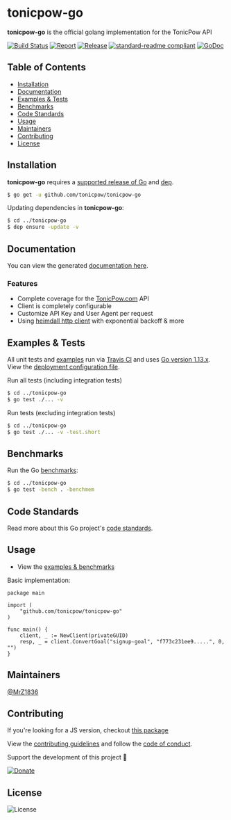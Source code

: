 # tonicpow-go
**tonicpow-go** is the official golang implementation for the TonicPow API

[![Build Status](https://travis-ci.org/tonicpow/tonicpow-go.svg?branch=master&v=1)](https://travis-ci.org/tonicpow/tonicpow-go)
[![Report](https://goreportcard.com/badge/github.com/tonicpow/tonicpow-go?style=flat&v=1)](https://goreportcard.com/report/github.com/tonicpow/tonicpow-go)
[![Release](https://img.shields.io/github/release-pre/tonicpow/tonicpow-go.svg?style=flat)](https://github.com/tonicpow/tonicpow-go/releases)
[![standard-readme compliant](https://img.shields.io/badge/standard--readme-OK-green.svg?style=flat)](https://github.com/RichardLitt/standard-readme)
[![GoDoc](https://godoc.org/github.com/tonicpow/tonicpow-go?status.svg&style=flat)](https://godoc.org/github.com/tonicpow/tonicpow-go)

## Table of Contents
- [Installation](#installation)
- [Documentation](#documentation)
- [Examples & Tests](#examples--tests)
- [Benchmarks](#benchmarks)
- [Code Standards](#code-standards)
- [Usage](#usage)
- [Maintainers](#maintainers)
- [Contributing](#contributing)
- [License](#license)

## Installation

**tonicpow-go** requires a [supported release of Go](https://golang.org/doc/devel/release.html#policy) and [dep](https://github.com/golang/dep).
```bash
$ go get -u github.com/tonicpow/tonicpow-go
```

Updating dependencies in **tonicpow-go**:
```bash
$ cd ../tonicpow-go
$ dep ensure -update -v
```

## Documentation
You can view the generated [documentation here](https://godoc.org/github.com/tonicpow/tonicpow-go).

### Features
- Complete coverage for the [TonicPow.com](https://tonicpow.com/) API
- Client is completely configurable
- Customize API Key and User Agent per request
- Using [heimdall http client](https://github.com/gojek/heimdall) with exponential backoff & more

## Examples & Tests
All unit tests and [examples](tonicpow_test.go) run via [Travis CI](https://travis-ci.org/tonicpow/tonicpow-go) and uses [Go version 1.13.x](https://golang.org/doc/go1.13). View the [deployment configuration file](.travis.yml).

Run all tests (including integration tests)
```bash
$ cd ../tonicpow-go
$ go test ./... -v
```

Run tests (excluding integration tests)
```bash
$ cd ../tonicpow-go
$ go test ./... -v -test.short
```

## Benchmarks
Run the Go [benchmarks](tonicpow_test.go):
```bash
$ cd ../tonicpow-go
$ go test -bench . -benchmem
```

## Code Standards
Read more about this Go project's [code standards](CODE_STANDARDS.md).

## Usage
- View the [examples & benchmarks](tonicpow_test.go)

Basic implementation:
```golang
package main

import (
	"github.com/tonicpow/tonicpow-go"
)

func main() {
    client, _ := NewClient(privateGUID)
    resp, _ = client.ConvertGoal("signup-goal", "f773c231ee9.....", 0, "")
}
```

## Maintainers

[@MrZ1836](https://github.com/mrz1836)

## Contributing

If you're looking for a JS version, checkout [this package](https://github.com/tonicpow/tonicpow-js)

View the [contributing guidelines](CONTRIBUTING.md) and follow the [code of conduct](CODE_OF_CONDUCT.md).

Support the development of this project 🙏

[![Donate](https://img.shields.io/badge/donate-bitcoin-brightgreen.svg)](https://mrz1818.com/?tab=tips&af=tonicpow-go)

## License

![License](https://img.shields.io/github/license/tonicpow/tonicpow-go.svg?style=flat)
